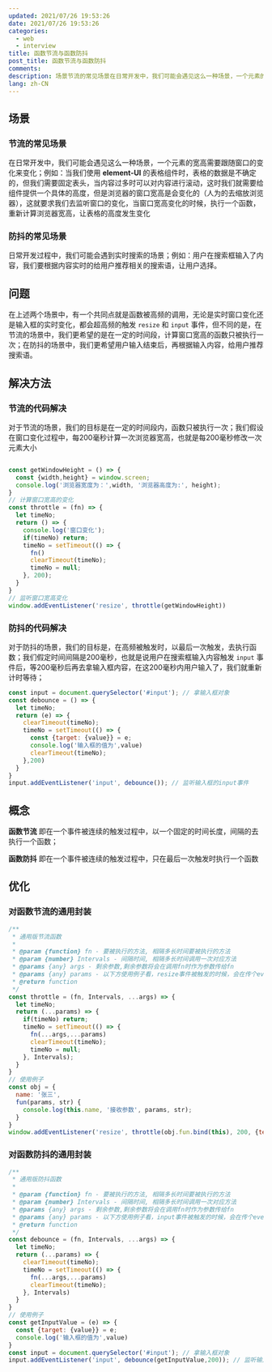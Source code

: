 ```yaml
---
updated: 2021/07/26 19:53:26
date: 2021/07/26 19:53:26
categories: 
  - web
  - interview
title: 函数节流与函数防抖
post_title: 函数节流与函数防抖
comments: 
description: 场景节流的常见场景在日常开发中，我们可能会遇见这么一种场景，一个元素的宽高需要跟随窗口的变化来变化；例如：当我们使用 element-UI 的表格组件时，表格的数据是不确定的，但我们需要固定表头，当内容过多时可以对内容进行滚动，这时我们就需要给组件提供一个具体的高度，但是浏览器的窗口宽高是会变化的（人为的去缩放浏览器），这就要求我们去监听窗口的变化，当窗口宽高变化的时候，执行一个函数，重新计算浏览器宽高，让表格的高度发生变化
lang: zh-CN
---
```


## 场景

### 节流的常见场景

在日常开发中，我们可能会遇见这么一种场景，一个元素的宽高需要跟随窗口的变化来变化；例如：当我们使用 **element-UI** 的表格组件时，表格的数据是不确定的，但我们需要固定表头，当内容过多时可以对内容进行滚动，这时我们就需要给组件提供一个具体的高度，但是浏览器的窗口宽高是会变化的（人为的去缩放浏览器），这就要求我们去监听窗口的变化，当窗口宽高变化的时候，执行一个函数，重新计算浏览器宽高，让表格的高度发生变化

### 防抖的常见场景

日常开发过程中，我们可能会遇到实时搜索的场景；例如：用户在搜索框输入了内容，我们要根据内容实时的给用户推荐相关的搜索语，让用户选择。

## 问题

在上述两个场景中，有一个共同点就是函数被高频的调用，无论是实时窗口变化还是输入框的实时变化，都会超高频的触发 `resize` 和 `input` 事件，但不同的是，在节流的场景中，我们更希望的是在一定的时间段，计算窗口宽高的函数只被执行一次；在防抖的场景中，我们更希望用户输入结束后，再根据输入内容，给用户推荐搜索语。

## 解决方法

### 节流的代码解决

对于节流的场景，我们的目标是在一定的时间段内，函数只被执行一次；我们假设在窗口变化过程中，每200毫秒计算一次浏览器宽高，也就是每200毫秒修改一次元素大小

```js

const getWindowHeight = () => {
  const {width,height} = window.screen;
  console.log('浏览器宽度为：',width, '浏览器高度为:', height);
}
// 计算窗口宽高的变化
const throttle = (fn) => {
  let timeNo;
  return () => {
  	console.log('窗口变化');
    if(timeNo) return;
    timeNo = setTimeout(() => {
      fn()
      clearTimeout(timeNo);
      timeNo = null;
    }, 200);
  }
}
// 监听窗口宽高变化
window.addEventListener('resize', throttle(getWindowHeight))

```

### 防抖的代码解决

对于防抖的场景，我们的目标是，在高频被触发时，以最后一次触发，去执行函数；我们假定时间间隔是200毫秒，也就是说用户在搜索框输入内容触发 `input` 事件后，等200毫秒后再去拿输入框内容，在这200毫秒内用户输入了，我们就重新计时等待；

```js
const input = document.querySelector('#input'); // 拿输入框对象
const debounce = () => {
  let timeNo;
  return (e) => {
    clearTimeout(timeNo);
    timeNo = setTimeout(() => {
      const {target: {value}} = e;
      console.log('输入框的值为',value)
      clearTimeout(timeNo);
    },200)
  }
}
input.addEventListener('input', debounce()); // 监听输入框的input事件
```

## 概念

**函数节流** 即在一个事件被连续的触发过程中，以一个固定的时间长度，间隔的去执行一个函数；

**函数防抖** 即在一个事件被连续的触发过程中，只在最后一次触发时执行一个函数

## 优化

### 对函数节流的通用封装

```js
/**
 * 通用版节流函数
 *
 * @param {function} fn - 要被执行的方法, 相隔多长时间要被执行的方法
 * @param {number} Intervals - 间隔时间, 相隔多长时间调用一次对应方法
 * @params {any} args - 剩余参数,剩余参数将会在调用fn时作为参数传给fn
 * @params {any} params - 以下方使用例子看，resize事件被触发的时候，会在传个event对象过去，所以同样需要接收
 * @return function
 */
const throttle = (fn, Intervals, ...args) => {
  let timeNo;
  return (...params) => {
    if(timeNo) return;
    timeNo = setTimeout(() => {
      fn(...args,...params)
      clearTimeout(timeNo);
      timeNo = null;
    }, Intervals);
  }
}
// 使用例子
const obj = {
  name: '张三',
  fun(params, str) {
    console.log(this.name, '接收参数', params, str);
  }
}
window.addEventListener('resize', throttle(obj.fun.bind(this), 200, {text: '最外面传的第一个参数'}, '最外面传的第二个参数'))
```

### 对函数防抖的通用封装

```js
/**
 * 通用版防抖函数
 *
 * @param {function} fn - 要被执行的方法, 相隔多长时间要被执行的方法
 * @param {number} Intervals - 间隔时间, 相隔多长时间调用一次对应方法
 * @params {any} args - 剩余参数,剩余参数将会在调用fn时作为参数传给fn
 * @params {any} params - 以下方使用例子看，input事件被触发的时候，会在传个event对象过去，所以同样需要接收
 * @return function
 */
const debounce = (fn, Intervals, ...args) => {
  let timeNo;
  return (...params) => {
    clearTimeout(timeNo);
    timeNo = setTimeout(() => {
      fn(...args,...params)
      clearTimeout(timeNo);
    }, Intervals)
  }
}
// 使用例子
const getInputValue = (e) => {
  const {target: {value}} = e;
  console.log('输入框的值为',value)
}
const input = document.querySelector('#input'); // 拿输入框对象
input.addEventListener('input', debounce(getInputValue,200)); // 监听输入框的input事件
```

